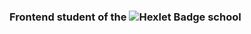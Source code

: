 ### Frontend student of the ![Hexlet Badge](https://img.shields.io/badge/Hexlet-116EF5?logo=hexlet&logoColor=fff&style=flat?link=http://Github.com&link=https://ru.hexlet.io/) school


<!--
**igshipilov/igshipilov** is a ✨ _special_ ✨ repository because its `README.md` (this file) appears on your GitHub profile.

Here are some ideas to get you started:

- 🔭 I’m currently working on ...
- 🌱 I’m currently learning ...
- 👯 I’m looking to collaborate on ...
- 🤔 I’m looking for help with ...
- 💬 Ask me about ...
- 📫 How to reach me: ...
- 😄 Pronouns: ...
- ⚡ Fun fact: ...
-->
